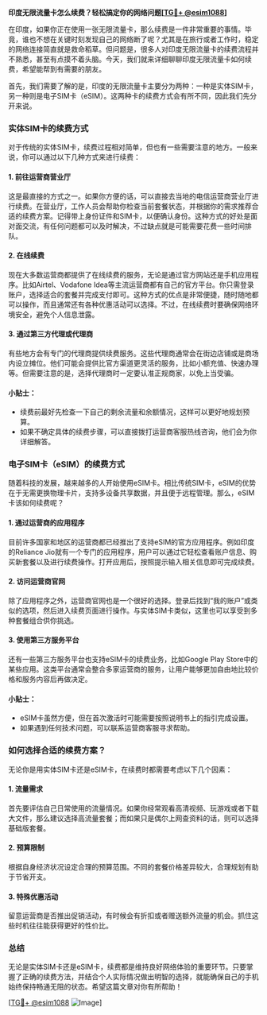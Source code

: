 **印度无限流量卡怎么续费？轻松搞定你的网络问题[[TG💪+ @esim1088](https://t.me/s/esim1088)]**

在印度，如果你正在使用一张无限流量卡，那么续费是一件非常重要的事情。毕竟，谁也不想在关键时刻发现自己的网络断了呢？尤其是在旅行或者工作时，稳定的网络连接简直就是救命稻草。但问题是，很多人对印度无限流量卡的续费流程并不熟悉，甚至有点摸不着头脑。今天，我们就来详细聊聊印度无限流量卡如何续费，希望能帮到有需要的朋友。

首先，我们需要了解的是，印度的无限流量卡主要分为两种：一种是实体SIM卡，另一种则是电子SIM卡（eSIM）。这两种卡的续费方式会有所不同，因此我们先分开来说。

### 实体SIM卡的续费方式

对于传统的实体SIM卡，续费过程相对简单，但也有一些需要注意的地方。一般来说，你可以通过以下几种方式来进行续费：

#### 1. 前往运营商营业厅
这是最直接的方式之一。如果你方便的话，可以直接去当地的电信运营商营业厅进行续费。在营业厅，工作人员会帮助你检查当前套餐状态，并根据你的需求推荐合适的续费方案。记得带上身份证件和SIM卡，以便确认身份。这种方式的好处是面对面交流，有任何问题都可以及时解决，不过缺点就是可能需要花费一些时间排队。

#### 2. 在线续费
现在大多数运营商都提供了在线续费的服务，无论是通过官方网站还是手机应用程序。比如Airtel、Vodafone Idea等主流运营商都有自己的官方平台。你只需登录账户，选择适合的套餐并完成支付即可。这种方式的优点是非常便捷，随时随地都可以操作，而且通常还有各种优惠活动可以选择。不过，在线续费时要确保网络环境安全，避免个人信息泄露。

#### 3. 通过第三方代理或代理商
有些地方会有专门的代理商提供续费服务。这些代理商通常会在街边店铺或是商场内设立摊位。他们可能会提供比官方渠道更灵活的服务，比如小额充值、快速办理等。但需要注意的是，选择代理商时一定要认准正规商家，以免上当受骗。

#### 小贴士：
- 续费前最好先检查一下自己的剩余流量和余额情况，这样可以更好地规划预算。
- 如果不确定具体的续费步骤，可以直接拨打运营商客服热线咨询，他们会为你详细解答。

### 电子SIM卡（eSIM）的续费方式

随着科技的发展，越来越多的人开始使用eSIM卡。相比传统SIM卡，eSIM的优势在于无需更换物理卡片，支持多设备共享数据，并且便于远程管理。那么，eSIM卡该如何续费呢？

#### 1. 通过运营商的应用程序
目前许多国家和地区的运营商都已经推出了支持eSIM的官方应用程序。例如印度的Reliance Jio就有一个专门的应用程序，用户可以通过它轻松查看账户信息、购买新套餐以及进行续费操作。打开应用后，按照提示输入相关信息即可完成续费。

#### 2. 访问运营商官网
除了应用程序之外，运营商官网也是一个很好的选择。登录后找到“我的账户”或类似的选项，然后进入续费页面进行操作。与实体SIM卡类似，这里也可以享受到多种套餐组合供你挑选。

#### 3. 使用第三方服务平台
还有一些第三方服务平台也支持eSIM卡的续费业务，比如Google Play Store中的某些应用。这类平台通常会整合多家运营商的服务，让用户能够更加自由地比较价格和服务内容后再做决定。

#### 小贴士：
- eSIM卡虽然方便，但在首次激活时可能需要按照说明书上的指引完成设置。
- 如果遇到任何技术问题，可以联系运营商客服寻求帮助。

### 如何选择合适的续费方案？

无论你是用实体SIM卡还是eSIM卡，在续费时都需要考虑以下几个因素：

#### 1. 流量需求
首先要评估自己日常使用的流量情况。如果你经常观看高清视频、玩游戏或者下载大文件，那么建议选择高流量套餐；而如果只是偶尔上网查资料的话，则可以选择基础版套餐。

#### 2. 预算限制
根据自身经济状况设定合理的预算范围。不同的套餐价格差异较大，合理规划有助于节省开支。

#### 3. 特殊优惠活动
留意运营商是否推出促销活动，有时候会有折扣或者赠送额外流量的机会。抓住这些时机往往能获得更好的性价比。

### 总结

无论是实体SIM卡还是eSIM卡，续费都是维持良好网络体验的重要环节。只要掌握了正确的续费方法，并结合个人实际情况做出明智的选择，就能确保自己的手机始终保持畅通无阻的状态。希望这篇文章对你有所帮助！

[[TG💪+ @esim1088](https://t.me/s/esim1088) ![Image](https://i.postimg.cc/4NQfJmqS/Snipaste-2025-05-13-00-14-12.png)]